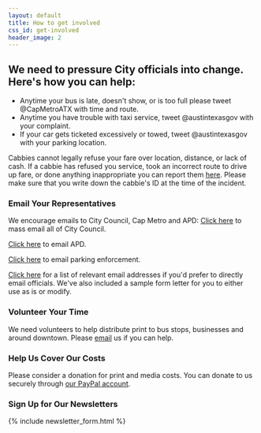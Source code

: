 ```yaml
---
layout: default
title: How to get involved
css_id: get-involved
header_image: 2
---
```


## We need to pressure City officials into change.  Here's how you can help:


* Anytime your bus is late, doesn't show, or is too full please tweet @CapMetroATX with time and route.
* Anytime you have trouble with taxi service, tweet @austintexasgov with your complaint.
* If your car gets ticketed excessively or towed, tweet @austintexasgov with your parking location.


Cabbies cannot legally refuse your fare over location, distance, or lack of cash.  If a cabbie has refused you service, took an incorrect route to drive up fare, or done anything inappropriate you can report them <a href="http://www.austintexas.gov/online-form/ground-transportation-complaint-form" target="_blank">here</a>.  Please make sure that you write down the cabbie's ID at the time of the incident.

### Email Your Representatives
We encourage emails to City Council, Cap Metro and APD:
<a href="http://www.austintexas.gov/mail/all-council-members" target="_blank">Click here</a> to mass email all of City Council.

<a href="http://www.austintexas.gov/email/police3" target="_blank">Click here</a> to email APD.

<a href="http://www.austintexas.gov/email/parking" target="_blank">Click here</a> to email parking enforcement.

 <a href="formletter.html">Click here</a> for a list of relevant email addresses if you'd prefer to directly email officials.  We've also included a sample form letter for you to either use as is or modify.

### Volunteer Your Time
We need volunteers to help distribute print to bus stops, businesses and around downtown.  Please <a href="mailto:atxsaferstreets@gmail.com" target="_blank">email</a> us if you can help.

### Help Us Cover Our Costs

Please consider a donation for print and media costs. You can donate to us securely through <a href="https://www.paypal.com/cgi-bin/webscr?cmd=_donations&business=EXAUVAETXAG34&lc=US&item_name=ATX%20Safer%20Streets&currency_code=USD&bn=PP%2dDonationsBF%3abtn_donateCC_LG%2egif%3aNonHosted" target="_blank">our PayPal account</a>.

### Sign Up for Our Newsletters

{% include newsletter_form.html %}
